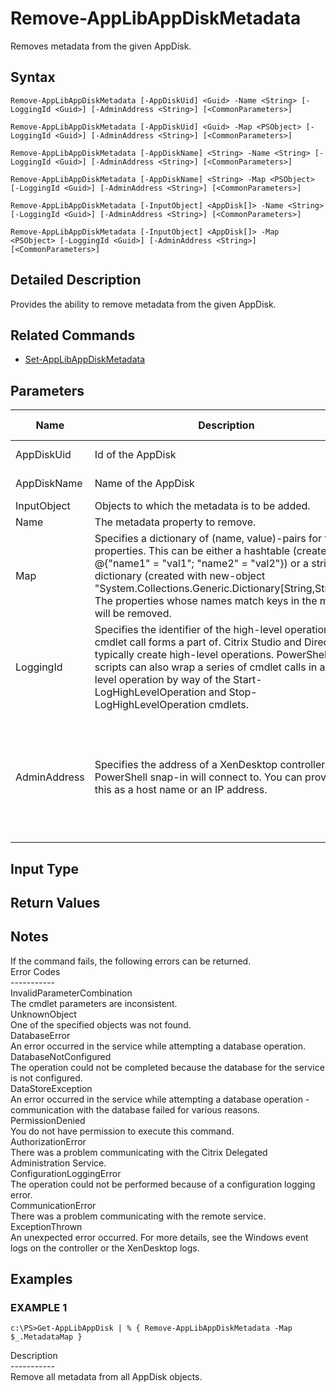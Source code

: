 ﻿# Remove-AppLibAppDiskMetadata

   Removes metadata from the given AppDisk.

## Syntax
```
Remove-AppLibAppDiskMetadata [-AppDiskUid] <Guid> -Name <String> [-LoggingId <Guid>] [-AdminAddress <String>] [<CommonParameters>]

Remove-AppLibAppDiskMetadata [-AppDiskUid] <Guid> -Map <PSObject> [-LoggingId <Guid>] [-AdminAddress <String>] [<CommonParameters>]

Remove-AppLibAppDiskMetadata [-AppDiskName] <String> -Name <String> [-LoggingId <Guid>] [-AdminAddress <String>] [<CommonParameters>]

Remove-AppLibAppDiskMetadata [-AppDiskName] <String> -Map <PSObject> [-LoggingId <Guid>] [-AdminAddress <String>] [<CommonParameters>]

Remove-AppLibAppDiskMetadata [-InputObject] <AppDisk[]> -Name <String> [-LoggingId <Guid>] [-AdminAddress <String>] [<CommonParameters>]

Remove-AppLibAppDiskMetadata [-InputObject] <AppDisk[]> -Map <PSObject> [-LoggingId <Guid>] [-AdminAddress <String>] [<CommonParameters>]
```

## Detailed Description
   Provides the ability to remove metadata from the given AppDisk.

## Related Commands
  * [Set-AppLibAppDiskMetadata](Set-AppLibAppDiskMetadata.html)
## Parameters

| Name   | Description | Required? | Pipeline Input | Default Value |
| --- | --- | --- | --- | --- |
| AppDiskUid | Id of the AppDisk | true | true (ByValue, ByPropertyName) |  |
| AppDiskName | Name of the AppDisk | true | true (ByValue, ByPropertyName) |  |
| InputObject | Objects to which the metadata is to be added. | true | true (ByValue) |  |
| Name | The metadata property to remove. | true | false |  |
| Map | Specifies a dictionary of (name, value)-pairs for the properties. This can be either a hashtable (created with @{"name1" = "val1"; "name2" = "val2"}) or a string dictionary (created with new-object "System.Collections.Generic.Dictionary[String,String]"). The properties whose names match keys in the map will be removed. | true | true (ByValue) |  |
| LoggingId | Specifies the identifier of the high-level operation this cmdlet call forms a part of. Citrix Studio and Director typically create high-level operations. PowerShell scripts can also wrap a series of cmdlet calls in a high-level operation by way of the Start-LogHighLevelOperation and Stop-LogHighLevelOperation cmdlets. | false | false |  |
| AdminAddress | Specifies the address of a XenDesktop controller the PowerShell snap-in will connect to. You can provide this as a host name or an IP address. | false | false | Localhost. Once a value is provided by any cmdlet, this value becomes the default. |

## Input Type
### 
   
## Return Values
### 
   ## Notes
   If the command fails, the following errors can be returned.<br>    Error Codes<br>    -----------<br>    InvalidParameterCombination<br>        The cmdlet parameters are inconsistent.<br>    UnknownObject<br>        One of the specified objects was not found.<br>    DatabaseError<br>        An error occurred in the service while attempting a database operation.<br>    DatabaseNotConfigured<br>        The operation could not be completed because the database for the service is not configured.<br>    DataStoreException<br>        An error occurred in the service while attempting a database operation - communication with the database failed for various reasons.<br>    PermissionDenied<br>        You do not have permission to execute this command.<br>    AuthorizationError<br>        There was a problem communicating with the Citrix Delegated Administration Service.<br>    ConfigurationLoggingError<br>        The operation could not be performed because of a configuration logging error.<br>    CommunicationError<br>        There was a problem communicating with the remote service.<br>    ExceptionThrown<br>        An unexpected error occurred.  For more details, see the Windows event logs on the controller or the XenDesktop logs.
## Examples

### EXAMPLE 1
```
c:\PS>Get-AppLibAppDisk | % { Remove-AppLibAppDiskMetadata -Map $_.MetadataMap }
```
   Description<br>-----------<br>Remove all metadata from all AppDisk objects.
